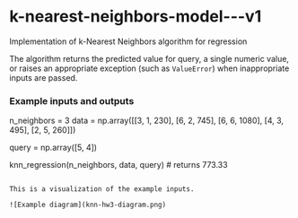 # k-nearest-neighbors-model---v1
Implementation of k-Nearest Neighbors algorithm for regression

The algorithm returns the predicted value for query, a single numeric value, or raises an appropriate exception (such as `ValueError`) when inappropriate inputs are passed.

### Example inputs and outputs
n_neighbors = 3
data = np.array([[3, 1, 230],
                 [6, 2, 745],
                 [6, 6, 1080],
                 [4, 3, 495],
                 [2, 5, 260]])

query = np.array([5, 4])

knn_regression(n_neighbors, data, query)  # returns 773.33
```

This is a visualization of the example inputs.

![Example diagram](knn-hw3-diagram.png)
